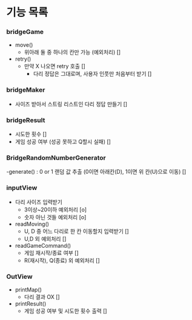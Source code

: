 # 기능 목록

### bridgeGame
- move()
    - 위아래 둘 중 하나의 칸만 가능 (예외처리) []
- retry()
    - 만약 X 나오면 retry 호출 []
        - 다리 정답은 그대로며, 사용자 인풋만 처음부터 받기 []

### bridgeMaker

- 사이즈 받아서 스트링 리스트인 다리 정답 만들기 []

### bridgeResult

- 시도한 횟수 []
- 게임 성공 여부 (성공 못하고 Q할시 실패) []

### BridgeRandomNumberGenerator

-generate() : 0 or 1 랜덤 값 추출 (0이면 아래칸(D), 1이면 위 칸(U)으로 이동) []

### inputView

- 다리 사이즈 입력받기
    - 3이상~20이하 예외처리 [o]
    - 숫자 아닌 것들 예외처리 [o]
- readMoving()
    - U, D 중 어느 다리로 한 칸 이동할지 입력받기 []
    - U,D 외 예외처리 []
- readGameCommand()
    - 게임 재시작/종료 여부 []
    - R(재시작), Q(종료) 외 예외처리 []

### OutView

- printMap()
    - 다리 결과 OX []
- printResult()
    - 게임 성공 여부 및 시도한 횟수 출력 []